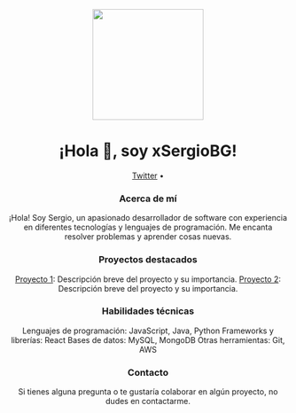 <div align="center">
  <img src="https://media.giphy.com/media/v1.Y2lkPTc5MGI3NjExa3Zqd2c1bWc2Y3A4aDB0aGF0MHM3NjE5eHRtMnBqaXk4azQ3ODdqYiZlcD12MV9pbnRlcm5hbF9naWZfYnlfaWQmY3Q9Zw/kH6CqYiquZawmU1HI6/giphy.gif" width="200"/>
  <h1 align="center">¡Hola 👋, soy xSergioBG!</h1>
  <p align="center">
    <a href="https://twitter.com/xSergioBG">Twitter</a> •
  </p>
  
<h3>Acerca de mí</h3>

<p>¡Hola! Soy Sergio, un apasionado desarrollador de software con experiencia en diferentes tecnologías y lenguajes de programación. Me encanta resolver problemas y aprender cosas nuevas.</p>

<h3>Proyectos destacados</h3>


  <a><a href="https://github.com/xSergioBG/REACT-PERSONAL-BOILERPLATE">Proyecto 1</a>: Descripción breve del proyecto y su importancia.</a>
  <a><a href="https://github.com/xSergioBG/python-guide">Proyecto 2</a>: Descripción breve del proyecto y su importancia.</a>


<h3>Habilidades técnicas</h3>


  <a>Lenguajes de programación: JavaScript, Java, Python</a>
  <a>Frameworks y librerías: React</a>
  <a>Bases de datos: MySQL, MongoDB</a>
  <a>Otras herramientas: Git, AWS</a>


<h3>Contacto</h3>

<p>Si tienes alguna pregunta o te gustaría colaborar en algún proyecto, no dudes en contactarme.</p>


</div>

